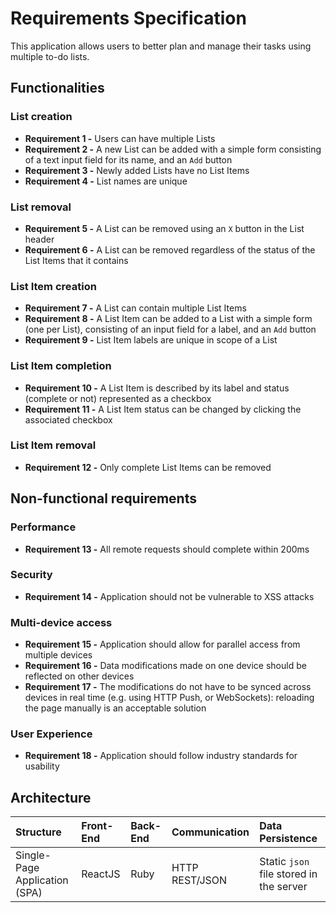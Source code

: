 # Requirements Specification
This application allows users to better plan and manage their tasks using multiple to-do lists.

## Functionalities
### List creation
* **Requirement 1 -** Users can have multiple Lists
* **Requirement 2 -** A new List can be added with a simple form consisting of a text input field for its name, and an `Add` button
* **Requirement 3 -** Newly added Lists have no List Items
* **Requirement 4 -** List names are unique

### List removal
* **Requirement 5 -** A List can be removed using an `X` button in the List header
* **Requirement 6 -** A List can be removed regardless of the status of the List Items that it contains

### List Item creation
* **Requirement 7 -** A List can contain multiple List Items
* **Requirement 8 -** A List Item can be added to a List with a simple form (one per List), consisting of an input field for a label, and an `Add` button
* **Requirement 9 -** List Item labels are unique in scope of a List

### List Item completion
* **Requirement 10 -** A List Item is described by its label and status (complete or not) represented as a checkbox
* **Requirement 11 -** A List Item status can be changed by clicking the associated checkbox

### List Item removal
* **Requirement 12 -** Only complete List Items can be removed

## Non-functional requirements
### Performance
* **Requirement 13 -** All remote requests should complete within 200ms

### Security
* **Requirement 14 -** Application should not be vulnerable to XSS attacks

### Multi-device access
* **Requirement 15 -** Application should allow for parallel access from multiple devices
* **Requirement 16 -** Data modifications made on one device should be reflected on other devices
* **Requirement 17 -** The modifications do not have to be synced across devices in real time (e.g. using HTTP Push, or WebSockets):
reloading the page manually is an acceptable solution

### User Experience
* **Requirement 18 -** Application should follow industry standards for usability

## Architecture
Structure | Front-End | Back-End | Communication | Data Persistence
:--- | :--- | :--- | :--- | :---
Single-Page Application (SPA) | ReactJS | Ruby | HTTP REST/JSON | Static `json` file stored in the server
